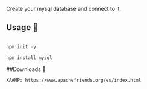 Create your mysql database and connect to it.

## Usage 🔑
```javascript

npm init -y

npm install mysql
```

##Downloads 🧧
```
XAAMP: https://www.apachefriends.org/es/index.html
```
